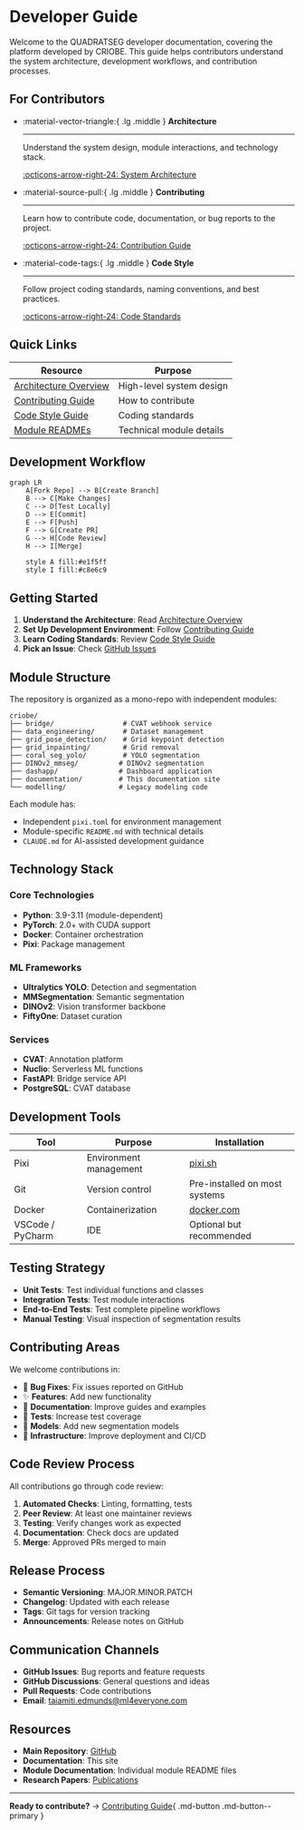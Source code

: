 # Developer Guide

Welcome to the QUADRATSEG developer documentation, covering the platform developed by CRIOBE. This guide helps contributors understand the system architecture, development workflows, and contribution processes.

## For Contributors

<div class="grid cards" markdown>

-   :material-vector-triangle:{ .lg .middle } **Architecture**

    ---

    Understand the system design, module interactions, and technology stack.

    [:octicons-arrow-right-24: System Architecture](architecture.md)

-   :material-source-pull:{ .lg .middle } **Contributing**

    ---

    Learn how to contribute code, documentation, or bug reports to the project.

    [:octicons-arrow-right-24: Contribution Guide](contributing.md)

-   :material-code-tags:{ .lg .middle } **Code Style**

    ---

    Follow project coding standards, naming conventions, and best practices.

    [:octicons-arrow-right-24: Code Standards](code-style.md)

</div>

## Quick Links

| Resource | Purpose |
|----------|---------|
| [Architecture Overview](architecture.md) | High-level system design |
| [Contributing Guide](contributing.md) | How to contribute |
| [Code Style Guide](code-style.md) | Coding standards |
| [Module READMEs](../../) | Technical module details |

## Development Workflow

```mermaid
graph LR
    A[Fork Repo] --> B[Create Branch]
    B --> C[Make Changes]
    C --> D[Test Locally]
    D --> E[Commit]
    E --> F[Push]
    F --> G[Create PR]
    G --> H[Code Review]
    H --> I[Merge]

    style A fill:#e1f5ff
    style I fill:#c8e6c9
```

## Getting Started

1. **Understand the Architecture**: Read [Architecture Overview](architecture.md)
2. **Set Up Development Environment**: Follow [Contributing Guide](contributing.md)
3. **Learn Coding Standards**: Review [Code Style Guide](code-style.md)
4. **Pick an Issue**: Check [GitHub Issues](https://github.com/criobe/coral-segmentation/issues)

## Module Structure

The repository is organized as a mono-repo with independent modules:

```
criobe/
├── bridge/                 # CVAT webhook service
├── data_engineering/       # Dataset management
├── grid_pose_detection/    # Grid keypoint detection
├── grid_inpainting/        # Grid removal
├── coral_seg_yolo/         # YOLO segmentation
├── DINOv2_mmseg/          # DINOv2 segmentation
├── dashapp/               # Dashboard application
├── documentation/         # This documentation site
└── modelling/             # Legacy modeling code
```

Each module has:
- Independent `pixi.toml` for environment management
- Module-specific `README.md` with technical details
- `CLAUDE.md` for AI-assisted development guidance

## Technology Stack

### Core Technologies
- **Python**: 3.9-3.11 (module-dependent)
- **PyTorch**: 2.0+ with CUDA support
- **Docker**: Container orchestration
- **Pixi**: Package management

### ML Frameworks
- **Ultralytics YOLO**: Detection and segmentation
- **MMSegmentation**: Semantic segmentation
- **DINOv2**: Vision transformer backbone
- **FiftyOne**: Dataset curation

### Services
- **CVAT**: Annotation platform
- **Nuclio**: Serverless ML functions
- **FastAPI**: Bridge service API
- **PostgreSQL**: CVAT database

## Development Tools

| Tool | Purpose | Installation |
|------|---------|--------------|
| Pixi | Environment management | [pixi.sh](https://pixi.sh) |
| Git | Version control | Pre-installed on most systems |
| Docker | Containerization | [docker.com](https://docker.com) |
| VSCode / PyCharm | IDE | Optional but recommended |

## Testing Strategy

- **Unit Tests**: Test individual functions and classes
- **Integration Tests**: Test module interactions
- **End-to-End Tests**: Test complete pipeline workflows
- **Manual Testing**: Visual inspection of segmentation results

## Contributing Areas

We welcome contributions in:

- 🐛 **Bug Fixes**: Fix issues reported on GitHub
- ✨ **Features**: Add new functionality
- 📝 **Documentation**: Improve guides and examples
- 🧪 **Tests**: Increase test coverage
- 🎨 **Models**: Add new segmentation models
- 🔧 **Infrastructure**: Improve deployment and CI/CD

## Code Review Process

All contributions go through code review:

1. **Automated Checks**: Linting, formatting, tests
2. **Peer Review**: At least one maintainer reviews
3. **Testing**: Verify changes work as expected
4. **Documentation**: Check docs are updated
5. **Merge**: Approved PRs merged to main

## Release Process

- **Semantic Versioning**: MAJOR.MINOR.PATCH
- **Changelog**: Updated with each release
- **Tags**: Git tags for version tracking
- **Announcements**: Release notes on GitHub

## Communication Channels

- **GitHub Issues**: Bug reports and feature requests
- **GitHub Discussions**: General questions and ideas
- **Pull Requests**: Code contributions
- **Email**: taiamiti.edmunds@ml4everyone.com

## Resources

- **Main Repository**: [GitHub](https://github.com/criobe/coral-segmentation)
- **Documentation**: This site
- **Module Documentation**: Individual module README files
- **Research Papers**: [Publications](../community/publications.md)

---

**Ready to contribute?** → [Contributing Guide](contributing.md){ .md-button .md-button--primary }
